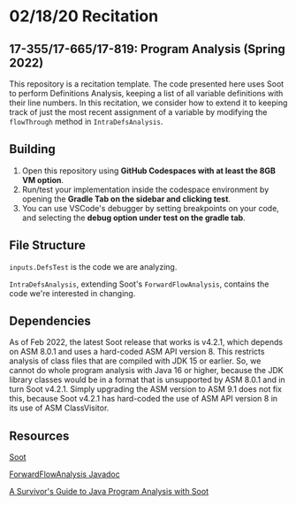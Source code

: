 02/18/20 Recitation
==================

17-355/17-665/17-819: Program Analysis (Spring 2022)
----------------------------------------------------

This repository is a recitation template.
The code presented here uses Soot to perform Definitions Analysis, keeping a 
list of all variable definitions with their line numbers.
In this recitation, we consider how to extend it to keeping track of just the
most recent assignment of a variable by modifying the `flowThrough` method in 
`IntraDefsAnalysis`.

## Building

1. Open this repository using **GitHub Codespaces with at least the 8GB VM option**. 
2. Run/test your implementation inside the codespace environment by opening the **Gradle Tab on the sidebar and clicking test**.
3. You can use VSCode's debugger by setting breakpoints on your code, and selecting the **debug option under test on the gradle tab**.

## File Structure

`inputs.DefsTest` is the code we are analyzing.

`IntraDefsAnalysis`, extending Soot's `ForwardFlowAnalysis`, contains the code we're 
interested in changing.

## Dependencies

As of Feb 2022, the latest Soot release that works is v4.2.1, which depends on ASM 8.0.1
and uses a hard-coded ASM API version 8. This restricts analysis of class files that
are compiled with JDK 15 or earlier. So, we cannot do whole program analysis with Java 16
or higher, because the JDK library classes would be in a format that is unsupported by
ASM 8.0.1 and in turn Soot v4.2.1. Simply upgrading the ASM version to ASM 9.1 does not
fix this, because Soot v4.2.1 has hard-coded the use of ASM API version 8 in its use
of ASM ClassVisitor. 

## Resources

[Soot](http://soot-oss.github.io/soot/)

[ForwardFlowAnalysis Javadoc](https://www.sable.mcgill.ca/soot/doc/soot/toolkits/scalar/ForwardFlowAnalysis.html)

[A Survivor's Guide to Java Program Analysis with Soot](https://www.brics.dk/SootGuide/)
